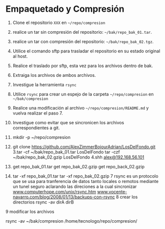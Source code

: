 # Empaquetado y Compresión

1. Clone el repositorio `XXX` en `~/repo/compresion`
2. realice un tar sin compresión del repositorio: `~/bak/repo_bak_01.tar`.
3. realice un tar con compresión del repositorio: `~/bak/repo_bak_02.tgz`.
4. Utilice el comando sftp para trasladar el repositorio en su estado original al host.
5. Realice el traslado por sftp, esta vez para los archivos dentro de bak.
6. Extraiga los archivos de ambos archivos.
7. Investigue la herramienta `rsync`
8. Utilice `rsync` para crear un espejo de la carpeta `~/repo/compresion`
  en `~/bak/compresion`
9. Realice una modificación al archivo `~/repo/compresion/README.md` y vuelva realizar el paso 7.
10. Investigue como evitar que se sincronicen los archivos correspondientes a git.


1. mkdir -p ~/repo/compresion
2. git clone https://github.com/AlexZimmerBojourAdrian/LosDelFondo.git
3.tar -cf ~/bak/repo_bak_01.tar LosDelFondo
 tar -czf ~/bak/repo_bak_02.gzip LosDelFondo
4.shh alex@192.168.56.101
5. get repo_bak_01.tar
get repo_bak_02.gzip
get repo_back_02.gzip
6. tar -xf repo_bak_01.tar
tar -xf repo_bak_02.gzip
7 rsync es un protocolo que se usa para tranferencia de datos tanto locales o remotos mediante un tunel seguro
aclarando las direciones a la cual sincronizar
www.computerhope.com/unix/rsync.htm
www.vocente-navarro.com/blog/2008/01/13/backups-con-rsync
8 crear los directorios
rsync -av dirA dirB

9 modificar los archivos 

rsync -av ~/bak/compresion /home/tecnologo/repo/compresion/




